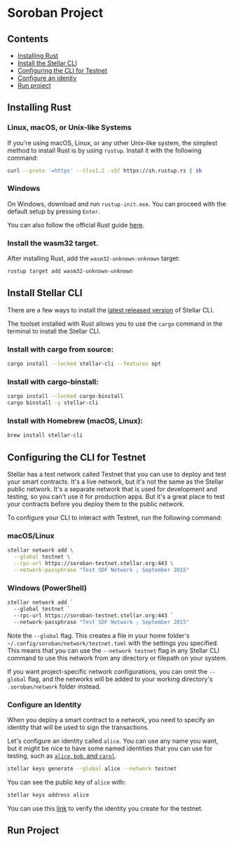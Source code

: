 # Soroban Project

## Contents

- [Installing Rust](#installing-rust)
- [Install the Stellar CLI](#install-stellar-cli)
- [Configuring the CLI for Testnet](#configuring-the-cli-for-testnet)
- [Configure an idenity](#configure-an-identity)
- [Run project](#run-project)

## Installing Rust

### Linux, macOS, or Unix-like Systems

If you're using macOS, Linux, or any other Unix-like system, the simplest method to install Rust is by using `rustup`. Install it with the following command:

```bash
curl --proto '=https' --tlsv1.2 -sSf https://sh.rustup.rs | sh
```

### Windows

On Windows, download and run `rustup-init.exe`. You can proceed with the default setup by pressing `Enter`.

You can also follow the official Rust guide [here](https://www.rust-lang.org/tools/install).

### Install the wasm32 target.

After installing Rust, add the `wasm32-unknown-unknown` target:

```bash
rustup target add wasm32-unknown-unknown
```



## Install Stellar CLI

There are a few ways to install the [latest released version](https://github.com/stellar/stellar-cli/releases) of Stellar CLI.

The toolset installed with Rust allows you to use the `cargo` command in the terminal to install the Stellar CLI.

### Install with cargo from source:

```sh
cargo install --locked stellar-cli --features opt
```

### Install with cargo-binstall:

```sh
cargo install --locked cargo-binstall
cargo binstall -y stellar-cli
```

### Install with Homebrew (macOS, Linux):

```sh
brew install stellar-cli
```



## Configuring the CLI for Testnet

Stellar has a test network called Testnet that you can use to deploy  and test your smart contracts. It's a live network, but it's not the  same as the Stellar public network. It's a separate network that is used for development and testing, so you can't use it for production apps.  But it's a great place to test your contracts before you deploy them to  the public network.

To configure your CLI to interact with Testnet, run the following command:

### macOS/Linux

```sh
stellar network add \
  --global testnet \
  --rpc-url https://soroban-testnet.stellar.org:443 \
  --network-passphrase "Test SDF Network ; September 2015"
```

### Windows (PowerShell)

```sh
stellar network add `
  --global testnet `
  --rpc-url https://soroban-testnet.stellar.org:443 `
  --network-passphrase "Test SDF Network ; September 2015"
```

Note the `--global` flag. This creates a file in your home folder's `~/.config/soroban/network/testnet.toml` with the settings you specified. This means that you can use the `--network testnet` flag in any Stellar CLI command to use this network from any directory or filepath on your system.

If you want project-specific network configurations, you can omit the `--global` flag, and the networks will be added to your working directory's `.soroban/network` folder instead.

###  Configure an Identity

When you deploy a smart contract to a network, you need to specify an identity that will be used to sign the transactions.

Let's configure an identity called `alice`. You can use any name you want, but it might be nice to have some named identities that you can use for testing, such as [`alice`, `bob`, and `carol`](https://en.wikipedia.org/wiki/Alice_and_Bob). 

```sh
stellar keys generate --global alice --network testnet
```

You can see the public key of `alice` with:

```sh
stellar keys address alice
```

You can use this [link](https://stellar.expert/explorer/testnet) to verify the identity you create for the testnet.

## Run Project

